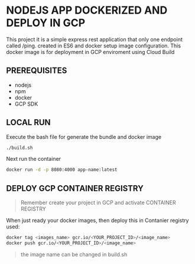 # NODEJS APP DOCKERIZED AND DEPLOY IN GCP

This project it is a simple express rest application that only one endpoint called /ping.
created in ES6 and docker setup image configuration.
This docker image is for deployment in GCP enviroment using Cloud Build


## PREREQUISITES
- nodejs
- npm
- docker
- GCP SDK

## LOCAL RUN

Execute the bash file for generate the bundle and docker image
```bash
./build.sh
```
Next run the container
```bash
docker run -d -p 8080:4000 app-name:latest
```

## DEPLOY GCP CONTAINER REGISTRY  

> Remember create your project in GCP and activate CONTAINER REGISTRY

When just ready your docker images, then deploy this in Contanier registry used:
```bash
docker tag <images_name> gcr.io/<YOUR_PROJECT_ID>/<image_name>
docker push gcr.io/<YOUR_PROJECT_ID>/<image_name>
```
> the image name can be changed in build.sh


